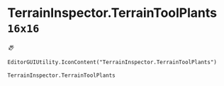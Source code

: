 # TerrainInspector.TerrainToolPlants `16x16`
<img src="/img/TerrainInspector.TerrainToolPlants.png" width=16 height=16>

``` CSharp
EditorGUIUtility.IconContent("TerrainInspector.TerrainToolPlants")
```
```
TerrainInspector.TerrainToolPlants
```

